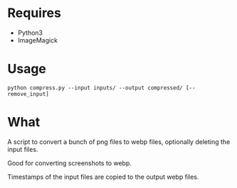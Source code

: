 # Requires

- Python3
- ImageMagick

# Usage

```
python compress.py --input inputs/ --output compressed/ [--remove_input]
```

# What

A script to convert a bunch of png files to webp files, optionally deleting the input files.

Good for converting screenshots to webp.

Timestamps of the input files are copied to the output webp files.